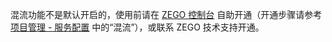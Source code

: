 <div class = 'mk-warning'>

混流功能不是默认开启的，使用前请在 [ZEGO 控制台](https://console.zego.im) 自助开通（开通步骤请参考 [项目管理 - 服务配置](#14214) 中的“混流”），或联系 ZEGO 技术支持开通。
</div>

